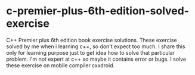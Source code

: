 # c-premier-plus-6th-edition-solved-exercise
C++ Premier plus 6th edition book exercise solutions.
These exercise solved by me when i learning c++, so don't expect too much.
I share this only for learning purpose just to get idea how to solve that particular problem.
I'm not expert at c++ so maybe it contains error or bugs.
I solve these exercise on mobile compiler cxxdroid.
